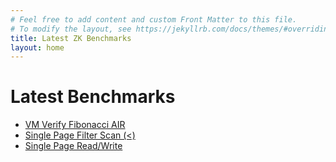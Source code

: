 ```yaml
---
# Feel free to add content and custom Front Matter to this file.
# To modify the layout, see https://jekyllrb.com/docs/themes/#overriding-theme-defaults
title: Latest ZK Benchmarks
layout: home
---
```


# Latest Benchmarks

- [VM Verify Fibonacci AIR](benchmarks/vm_verify_fibair.md)
- [Single Page Filter Scan (<)](benchmarks/single_filter.md)
- [Single Page Read/Write](benchmarks/single_rw.md)
